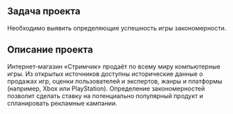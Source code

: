 ## Задача проекта
Необходимо выявить определяющие успешность игры закономерности. 

## Описание проекта
Интернет-магазин «Стримчик» продаёт по всему миру компьютерные игры. Из открытых источников доступны исторические данные о продажах игр, оценки пользователей и экспертов, жанры и платформы (например, Xbox или PlayStation). Определение закономерностей позволит сделать ставку на потенциально популярный продукт и спланировать рекламные кампании.
